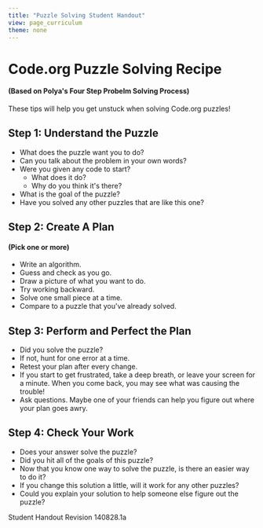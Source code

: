 ```yaml
---
title: "Puzzle Solving Student Handout"
view: page_curriculum
theme: none
---
```


# Code.org Puzzle Solving Recipe
#### (Based on Polya's Four Step Probelm Solving Process)
These tips will help you get unstuck when solving Code.org puzzles!

## Step 1: Understand the Puzzle
* What does the puzzle want you to do?
* Can you talk about the problem in your own words?
* Were you given any code to start?
 	* What does it do?
 	* Why do you think it's there?
* What is the goal of the puzzle?
* Have you solved any other puzzles that are like this one?

## Step 2: Create A Plan
#### (Pick one or more)
* Write an algorithm.
* Guess and check as you go.
* Draw a picture of what you want to do.
* Try working backward.
* Solve one small piece at a time.
* Compare to a puzzle that you've already solved.

## Step 3: Perform and Perfect the Plan
* Did you solve the puzzle?
* If not, hunt for one error at a time.
* Retest your plan after every change.
* If you start to get frustrated, take a deep breath, or leave your screen for a minute. When you come back, you may see what was causing the trouble!
* Ask questions. Maybe one of your friends can help you figure out where your plan goes awry.

## Step 4: Check Your Work
* Does your answer solve the puzzle?
* Did you hit all of the goals of this puzzle?
* Now that you know one way to solve the puzzle, is there an easier way to do it?
* If you change this solution a little, will it work for any other puzzles?
* Could you explain your solution to help someone else figure out the puzzle?

Student Handout
Revision 140828.1a